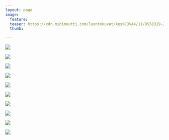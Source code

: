 ```yaml
---
layout: page
image:
  feature:
  teaser: https://cdn.minimuutti.com/luontokuvat/kes%C3%A4/11/DS58329-245px.jpg
  thumb:

---
```


![](https://cdn.minimuutti.com/luontokuvat/kes%C3%A4/11/DS57513-800px.jpg)

![](https://cdn.minimuutti.com/luontokuvat/kes%C3%A4/11/DS57516-800px.jpg)

![](https://cdn.minimuutti.com/luontokuvat/kes%C3%A4/11/DS57517-800px.jpg)

![](https://cdn.minimuutti.com/luontokuvat/kes%C3%A4/11/DS57520_1-800px.jpg)

![](https://cdn.minimuutti.com/luontokuvat/kes%C3%A4/11/DS57526-800px.jpg)

![](https://cdn.minimuutti.com/luontokuvat/kes%C3%A4/11/DS57532-800px.jpg)

![](https://cdn.minimuutti.com/luontokuvat/kes%C3%A4/11/DS58339-800px.jpg)

![](https://cdn.minimuutti.com/luontokuvat/kes%C3%A4/11/DS58342-800px.jpg)

![](https://cdn.minimuutti.com/luontokuvat/kes%C3%A4/11/DS58333-800px.jpg)

![](https://cdn.minimuutti.com/luontokuvat/kes%C3%A4/11/DS58329-800px.jpg)

